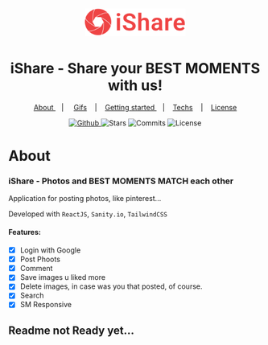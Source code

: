 
<h1 align="center">
   <img alt="iShare" src="github/Logo.svg" width="200px" />
</h1>
  
<div align="center">
  <h1>iShare - Share your <b>BEST MOMENTS</b> with us! </h1>
</div>

<p align="center" >
  <a href="#about"> About </a> &nbsp;&nbsp;&nbsp;| &nbsp;&nbsp;&nbsp;
  <a href="#application-features">Gifs</a> &nbsp;&nbsp;&nbsp;|&nbsp;&nbsp;&nbsp;
  <a href="#getting-started">Getting started </a> &nbsp;&nbsp;&nbsp;|&nbsp;&nbsp;&nbsp;
  <a href="#techs">Techs</a> &nbsp;&nbsp;&nbsp;|&nbsp;&nbsp;&nbsp;
  <a href="#license">License</a>
</p>


<p align="center">
  <a href="https://github.com/eulazzo" target="_blank">
    <img src="https://img.shields.io/static/v1?label=author&message=eulazzo&color=1877f2&labelColor=ef4444" alt="Github"> 
  </a>
    <img src="https://img.shields.io/github/stars/eulazzo/Sigma?color=1877f2&labelColor=ef4444" alt="Stars">
  <img src="https://img.shields.io/github/last-commit/eulazzo/Sigma?color=1877f2&labelColor=ef4444" alt="Commits">
  <img src="https://img.shields.io/static/v1?label=license&message=MIT&color=1877f2&labelColor=ef4444" alt="License">
</p>

# About

### iShare - Photos and BEST MOMENTS MATCH each other

<p>
Application for posting photos, like pinterest...
</p>
 
<p>Developed with <code>ReactJS</code>, <code>Sanity.io</code>, <code>TailwindCSS</code>  </p> 

#### Features:
- [X] Login with Google
- [X] Post Phoots
- [X] Comment
- [X] Save images u liked more
- [X] Delete images, in case was you that posted, of course. 
- [X] Search 
- [X] SM Responsive 

## Readme not Ready yet...

